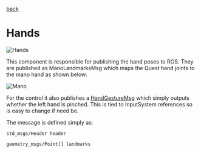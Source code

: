 [back](/README.md)

# Hands
![Hands](/docs/images/hands.gif)

This component is responsible for publishing the hand poses to ROS. They are published as ManoLandmarksMsg which maps the Quest hand joints to the mano hand as shown below:

![Mano](/docs/images/mano.png)

For the control it also publishes a [HandGestureMsg](https://bitbucket.org/leggedrobotics/psyonic_ability_hand/src/main/retargeting_ros) which simply outputs whether the left hand is pinched. This is tied to InputSystem references so is easy to change if need be.

The message is defined simply as:

```msg
std_msgs/Header header

geometry_msgs/Point[] landmarks
```
